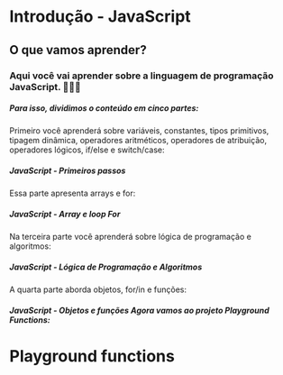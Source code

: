 <h1>Introdução - JavaScript</h1>

<h2>O que vamos aprender?</h2>

<h3>Aqui você vai aprender sobre a linguagem de programação JavaScript. 🚀🚀🚀</h3>

<h5>Para isso, dividimos o conteúdo em cinco partes:</h5>

Primeiro você aprenderá sobre variáveis, constantes, tipos primitivos, tipagem dinâmica, operadores aritméticos, operadores de atribuição, operadores lógicos, if/else e switch/case:

<h5>JavaScript - Primeiros passos</h5>
Essa parte apresenta arrays e for:

<h5>JavaScript - Array e loop For</h5>
Na terceira parte você aprenderá sobre lógica de programação e algoritmos:

<h5>JavaScript - Lógica de Programação e Algoritmos</h5>
A quarta parte aborda objetos, for/in e funções:

<h5>JavaScript - Objetos e funções
Agora vamos ao projeto Playground Functions:

<h1>Playground functions</h1>